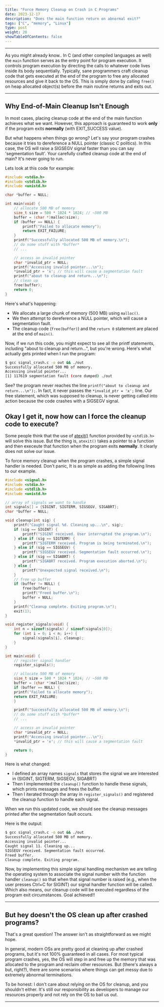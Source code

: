 ```yaml
---
title: "Force Memory Cleanup on Crash in C Programs"
date: 2023-12-17
description: "Does the main function return on abnormal exit?"
tags: ["C", "memory", "Linux"]
type: post
weight: 20
showTableOfContents: false
---
```

***
As you might already know.. In C (and other compiled languages as well) the `main` function serves as the entry point for program execution. It controls program execution by directing the calls to whatever code lives inside its body sequentially. Typically, sane programmers craft cleanup code that gets executed at the end of the program to free any allocated resources and give it back to the OS. This is simply done by calling `free()` on heap allocated object(s) before the main routine returns and exits out.
***
## Why End-of-Main Cleanup Isn't Enough
In most cases, placing cleanup code at the end of the main function achieves what we want. However, this approach is guaranteed to work **only** if the program exits **normally** (with EXIT_SUCCESS value).

But what happens when things go wrong? Let's say your program crashes because it tries to dereference a NULL pointer (classic C politics). In this case, the OS will raise a SIGSEGV signal faster than you can say 'segmentation fault'. Your carefully crafted cleanup code at the end of main? It's never going to run.

Lets look at this code for example:
```C
#include <stdio.h>
#include <stdlib.h>
#include <unistd.h>

char *buffer = NULL;

int main(void) {
	// allocate 500 MB of memory
	size_t size = 500 * 1024 * 1024; // ~500 MB
	buffer = (char *)malloc(size);
	if (buffer == NULL) {
		printf("Failed to allocate memory");
		return EXIT_FAILURE;
	}
	printf("Successfully allocated 500 MB of memory.\n");
	// do some stuff with *buffer*
	// ...

	// access an invalid pointer
	char *invalid_ptr = NULL;
	printf("Accessing invalid pointer...\n");
	*invalid_ptr = 'x'; // this will cause a segmentation fault
	printf("about to cleanup and return...\n");
	// clean up
	free(buffer);
	return 0;
}
```
Here's what's happening:
- We allocate a large chunk of memory (500 MB) using `malloc()`.
- We then attempt to dereference a NULL pointer, which will cause a segmentation fault.
- The cleanup code (`free(buffer)`) and the `return 0` statement are placed at the end of `main()`.

Now, if we run this code, you might expect to see all the printf statements, including "about to cleanup and return...", but you're wrong. Here's what actually gets printed when I run the program:
```bash
$ gcc signal_crash.c -o out && ./out
Successfully allocated 500 MB of memory.
Accessing invalid pointer...
[1] 117619 segmentation fault (core dumped) ./out
```
See? the program never reaches the line `printf("about to cleanup and return...\n");`. In fact, it never passes the `*invalid_ptr = 'x';` line. Our free statement, which was supposed to cleanup, is never getting called into action because the code crashes with a SIGSEGV signal.
  
## Okay I get it, now how can I force the cleanup code to execute?
Some people think that the use of [atexit()](https://en.cppreference.com/w/c/program/atexit) function provided by `<stdlib.h>` will solve this issue. But the thing is, `atexit()` takes a pointer to a function and then execeute that function when the program exits **normally**. It clearly does not solve our issue.
  
To force memory cleanup when the program crashes, a simple signal handler is needed. Don't panic, It is as simple as adding the following lines to our example.
```C
#include <signal.h>
#include <stdio.h>
#include <stdlib.h>
#include <unistd.h>

// array of signals we want to handle
int signals[] = {SIGINT, SIGTERM, SIGSEGV, SIGABRT};
char *buffer = NULL;

void cleanup(int sig) {
	printf("Caught signal %d. Cleaning up...\n", sig);
	if (sig == SIGINT) {
		printf("SIGINT received. User interrupted the program.\n");
	} else if (sig == SIGTERM) {
		printf("SIGTERM received. Program is being terminated.\n");
	} else if (sig == SIGSEGV) {
		printf("SIGSEGV received. Segmentation fault occurred.\n");
	} else if (sig == SIGABRT) {
		printf("SIGABRT received. Program execution aborted.\n");
	} else {
		printf("Unexpected signal received.\n");
	}
	// free up buffer
	if (buffer != NULL) {
		free(buffer);
		printf("Freed buffer.\n");
		buffer = NULL;
	}
	printf("Cleanup complete. Exiting program.\n");
	exit(1);
}

void register_signals(void) {
	int n = sizeof(signals) / sizeof(signals[0]);
	for (int i = 0; i < n; i++) {
		signal(signals[i], cleanup);
	}
}

int main(void) {
	// register signal handler
	register_signals();

	// allocate 500 MB of memory
	size_t size = 500 * 1024 * 1024; // ~500 MB
	buffer = (char *)malloc(size);
	if (buffer == NULL) {
	printf("Failed to allocate memory");
	return EXIT_FAILURE;
	}

	printf("Successfully allocated 500 MB of memory.\n");
	// do some stuff with *buffer*
	// ...

	// access an invalid pointer
	char *invalid_ptr = NULL;
	printf("Accessing invalid pointer...\n");
	*invalid_ptr = 'x'; // this will cause a segmentation fault

	return 0;
}

```
Here is what changed:
- I defined an array names `signals` that stores the signal we are interested in (SIGINT, SIGTERM, SIGSEGV, SIGABRT)
- Then I implemented the `cleanup()` function to handle these signals, which prints messages and frees the buffer.
- Then I iterated through the array in `register_signals()` and registered the cleanup function to handle each signal.

When we run this updated code, we should see the cleanup messages printed after the segmentation fault occurs.

Here is the output:
```bash
$ gcc signal_crash.c -o out && ./out
Successfully allocated 500 MB of memory.
Accessing invalid pointer...
Caught signal 11. Cleaning up...
SIGSEGV received. Segmentation fault occurred.
Freed buffer.
Cleanup complete. Exiting program.
```
Now, by implementing this simple signal handling mechanism we are telling the operating system to associate the signal number with the function handler `cleanup()` so that when that signal number is raised (e.g., when the user presses Ctrl+C for SIGINT) our signal handler function will be called. Which also means, our cleanup code will be executed regardless of the program exit circumstances. Goal achieved!!  
***
## But hey doesn't the OS clean up after crashed programs?
That's a great question! The answer isn't as straightforward as we might hope.

In general, modern OSs are pretty good at cleaning up after crashed programs, but it's not 100% guaranteed in all cases. For most typical program crashes, yes, the OS will step in and free up the memory that was allocated to the program and reclaim other resources. But (there's always a but, right?), there are some scenarios where things can get messy due to extremely abnormal terminations.
  
To be honest: I don't care about relying on the OS for cleanup, and you shouldn't either. It's still our responsibility as developers to manage our resources properly and not rely on the OS to bail us out.
***
